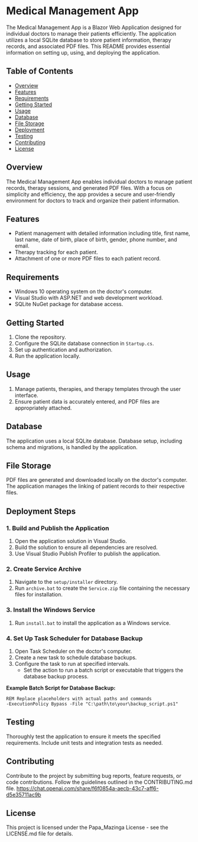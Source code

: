 # Medical Management App

The Medical Management App is a Blazor Web Application designed for individual doctors to manage their patients efficiently. The application utilizes a local SQLite database to store patient information, therapy records, and associated PDF files. This README provides essential information on setting up, using, and deploying the application.

## Table of Contents

- [Overview](#overview)
- [Features](#features)
- [Requirements](#requirements)
- [Getting Started](#getting-started)
- [Usage](#usage)
- [Database](#database)
- [File Storage](#file-storage)
- [Deployment](#deployment)
- [Testing](#testing)
- [Contributing](#contributing)
- [License](#license)

## Overview

The Medical Management App enables individual doctors to manage patient records, therapy sessions, and generated PDF files. With a focus on simplicity and efficiency, the app provides a secure and user-friendly environment for doctors to track and organize their patient information.

## Features

- Patient management with detailed information including title, first name, last name, date of birth, place of birth, gender, phone number, and email.
- Therapy tracking for each patient.
- Attachment of one or more PDF files to each patient record.

## Requirements

- Windows 10 operating system on the doctor's computer.
- Visual Studio with ASP.NET and web development workload.
- SQLite NuGet package for database access.

## Getting Started

1. Clone the repository.
2. Configure the SQLite database connection in `Startup.cs`.
3. Set up authentication and authorization.
4. Run the application locally.

## Usage

1. Manage patients, therapies, and therapy templates through the user interface.
2. Ensure patient data is accurately entered, and PDF files are appropriately attached.

## Database

The application uses a local SQLite database. Database setup, including schema and migrations, is handled by the application.

## File Storage

PDF files are generated and downloaded locally on the doctor's computer. The application manages the linking of patient records to their respective files.

## Deployment Steps

### 1. Build and Publish the Application

1. Open the application solution in Visual Studio.
2. Build the solution to ensure all dependencies are resolved.
3. Use Visual Studio Publish Profiler to publish the application.

### 2. Create Service Archive

1. Navigate to the `setup/installer` directory.
2. Run `archive.bat` to create the `Service.zip` file containing the necessary files for installation.

### 3. Install the Windows Service

1. Run `install.bat` to install the application as a Windows service.
   
### 4. Set Up Task Scheduler for Database Backup

1. Open Task Scheduler on the doctor's computer.
2. Create a new task to schedule database backups.
3. Configure the task to run at specified intervals.
   - Set the action to run a batch script or executable that triggers the database backup process.

**Example Batch Script for Database Backup:**

```batch
REM Replace placeholders with actual paths and commands
-ExecutionPolicy Bypass -File "C:\path\to\your\backup_script.ps1"
```

## Testing

Thoroughly test the application to ensure it meets the specified requirements. Include unit tests and integration tests as needed.

## Contributing

Contribute to the project by submitting bug reports, feature requests, or code contributions. Follow the guidelines outlined in the CONTRIBUTING.md file. https://chat.openai.com/share/f6f0854a-aecb-43c7-aff6-d5e35711ac9b

## License

This project is licensed under the Papa_Mazinga License - see the LICENSE.md file for details.
